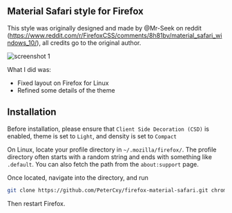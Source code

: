 Material Safari style for Firefox
---

This style was originally designed and made by @Mr-Seek on reddit (<https://www.reddit.com/r/FirefoxCSS/comments/8h81bv/material_safari_windows_10/>), all credits go to the original author.

![screenshot 1](screenshots/theme.gif)

What I did was:

- Fixed layout on Firefox for Linux
- Refined some details of the theme

Installation
---

Before installation, please ensure that `Client Side Decoration (CSD)` is enabled, theme is set to `Light`, and density is set to `Compact`

On Linux, locate your profile directory in `~/.mozilla/firefox/`. The profile directory often starts with a random string and ends with something like `.default`. You can also fetch the path from the `about:support` page.

Once located, navigate into the directory, and run

```bash
git clone https://github.com/PeterCxy/firefox-material-safari.git chrome
```

Then restart Firefox.
